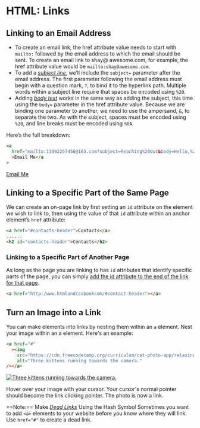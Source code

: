 # HTML: Links

## Linking to an Email Address

- To create an email link, the href attribute value needs to start with `mailto:` followed by the email address to which the email should be sent. To create an email link to shay@ awesome.com, for example, the href attribute value would be `mailto:shay@awesome.com`.
- To add a _<u>subject line</u>_, we’ll include the `subject=` parameter after the email address. The first parameter following the email address must begin with a question mark, `?`, to bind it to the hyperlink path. Multiple words within a subject line require that spaces be encoded using `%20`.
- Adding _<u>body text</u>_ works in the same way as adding the subject, this time using the `body=` parameter in the href attribute value. Because we are binding one parameter to another, we need to use the ampersand, `&`, to separate the two. As with the subject, spaces must be encoded using `%20`, and line breaks must be encoded using `%0A`.

Here’s the full breakdown:

```html
<a
  href="mailto:13092257456@163.com?subject=Reaching%20Out&body=Hello,%20Zoey.%0AHow%20are%20you?"
  >Email Me</a
>
```

<a href="mailto:13092257456@163.com?subject=Reaching%20Out&body=Hello,%20Zoey.%0AHow%20are%20you?">Email Me</a>

## Linking to a Specific Part of the Same Page

We can create an on-page link by first setting an `id` attribute on the element we wish to link to, then using the value of that `id` attribute within an anchor element’s `href` attribute:

```html
<a href="#contacts-header">Contacts</a>
......
<h2 id="contacts-header">Contacts</h2>
```

### Linking to a Specific Part of Another Page

As long as the page you are linking to has `id` attributes that identify specific parts of the page, you can simply <u>add the id attribute to the end of the link for that page</u>.

```html
<a href="http:/www.htmlandcssbookcom/#contact-header"></a>
```

## Turn an Image into a Link

You can make elements into links by nesting them within an `a` element. Nest your image within an a element. Here's an example:

```html
<a href="#"
  ><img
    src="https://cdn.freecodecamp.org/curriculum/cat-photo-app/relaxing-cat.jpg"
    alt="Three kittens running towards the camera."
/></a>
```

<a href="#"><img src="https://cdn.freecodecamp.org/curriculum/cat-photo-app/relaxing-cat.jpg" alt="Three kittens running towards the camera."></a>

Hover over your image with your cursor. Your cursor's normal pointer should become the link clicking pointer. The photo is now a link.

==Note:== Make <u>_Dead Links_</u> Using the Hash Symbol
Sometimes you want to add `<a>` elements to your website before you know where they will link. Use `href="#"` to create a dead link.
